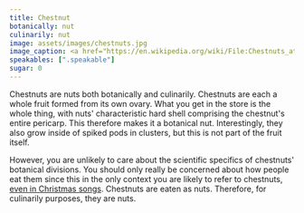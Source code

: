```yaml
---
title: Chestnut
botanically: nut
culinarily: nut
image: assets/images/chestnuts.jpg
image_caption: <a href="https://en.wikipedia.org/wiki/File:Chestnuts_at_Ljubljana_Central_Market.JPG">Photo by domdomegg</a> under <a href="https://creativecommons.org/licenses/by/4.0/deed.en">CC BY 4.0</a>
speakables: [".speakable"]
sugar: 0
---
```

<span class="speakable">Chestnuts are nuts both botanically and culinarily.</span> Chestnuts are each a whole fruit formed from its own ovary. What you get in the store is the whole thing, with nuts' characteristic hard shell comprising the chestnut's entire pericarp. This therefore makes it a botanical nut. Interestingly, they also grow inside of spiked pods in clusters, but this is not part of the fruit itself.

However, you are unlikely to care about the scientific specifics of chestnuts' botanical divisions. You should only really be concerned about how people eat them since this in the only context you are likely to refer to chestnuts, [even in Christmas songs](https://www.youtube.com/watch?v=dhzxQCTCI3E). Chestnuts are eaten as nuts. Therefore, for culinarily purposes, they are nuts.